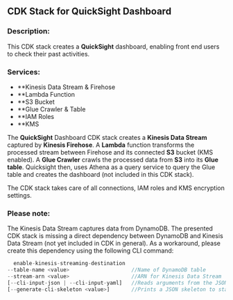 <!-- ABOUT THE PROJECT -->
## CDK Stack for QuickSight Dashboard

### Description:
This CDK stack creates a **QuickSight** dashboard, enabling front end users to check their past activities. &nbsp;
&nbsp;
&nbsp;
### Services:
* **Kinesis Data Stream & Firehose
* **Lambda Function
* **S3 Bucket
* **Glue Crawler & Table
* **IAM Roles
* **KMS

The **QuickSight** Dashboard CDK stack creates a **Kinesis Data Stream** captured by **Kinesis Firehose**. A **Lambda** function transforms the processed stream between Firehose and its connected **S3** bucket (KMS enabled). A **Glue Crawler** crawls the processed data from **S3** into its **Glue table**. Quicksight then, uses Athena as a query service to query the Glue table and creates the dashboard (not included in this CDK stack).

The CDK stack takes care of all connections, IAM roles and KMS encryption settings. 

### Please note:
The Kinesis Data Stream captures data from DynamoDB. The presented CDK stack is missing a direct dependency between DynamoDB and Kinesis Data Stream (not yet included in CDK in general). As a workaround, please create this dependency using the following CLI command: 
```javascript
  enable-kinesis-streaming-destination
--table-name <value>                    //Name of DynamoDB table
--stream-arn <value>                    //ARN for Kinesis Data Stream
[--cli-input-json | --cli-input-yaml]   //Reads arguments from the JSON string provided
[--generate-cli-skeleton <value>]       //Prints a JSON skeleton to standard output without sending an API request
```
